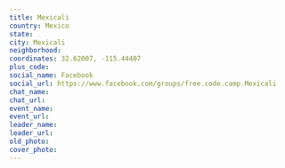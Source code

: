 ```yaml
---
title: Mexicali
country: Mexico
state: 
city: Mexicali
neighborhood: 
coordinates: 32.62007, -115.44407
plus_code:
social_name: Facebook
social_url: https://www.facebook.com/groups/free.code.camp.Mexicali
chat_name:
chat_url:
event_name:
event_url:
leader_name:
leader_url:
old_photo: 
cover_photo:
---
```

